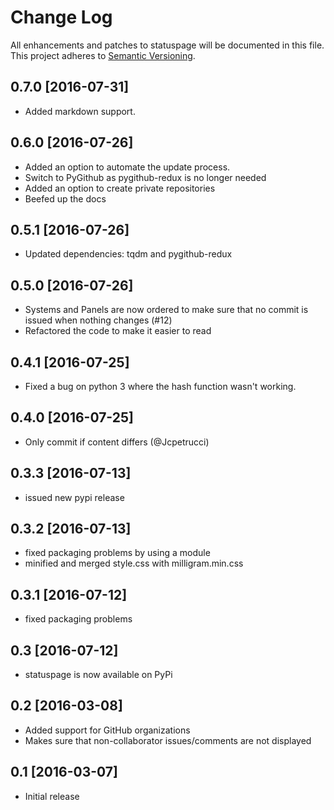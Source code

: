 # Change Log
All enhancements and patches to statuspage will be documented in this file.
This project adheres to [Semantic Versioning](http://semver.org/).

## 0.7.0 [2016-07-31]
- Added markdown support.

## 0.6.0 [2016-07-26]
- Added an option to automate the update process.
- Switch to PyGithub as pygithub-redux is no longer needed
- Added an option to create private repositories
- Beefed up the docs

## 0.5.1 [2016-07-26]
- Updated dependencies: tqdm and pygithub-redux

## 0.5.0 [2016-07-26]
- Systems and Panels are now ordered to make sure that no commit is issued when nothing changes (#12)
- Refactored the code to make it easier to read

## 0.4.1 [2016-07-25]
- Fixed a bug on python 3 where the hash function wasn't working.

## 0.4.0 [2016-07-25]
- Only commit if content differs (@Jcpetrucci)

## 0.3.3 [2016-07-13]
- issued new pypi release

## 0.3.2 [2016-07-13]
- fixed packaging problems by using a module
- minified and merged style.css with milligram.min.css

## 0.3.1 [2016-07-12]
- fixed packaging problems

## 0.3 [2016-07-12]
- statuspage is now available on PyPi

## 0.2 [2016-03-08]
- Added support for GitHub organizations
- Makes sure that non-collaborator issues/comments are not displayed

## 0.1 [2016-03-07]
- Initial release
